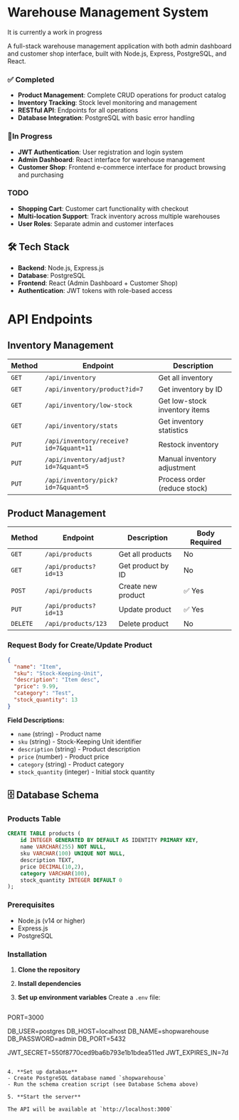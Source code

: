 # Warehouse Management System

It is currently a work in progress

A full-stack warehouse management application with both admin dashboard and customer shop interface, built with Node.js, Express, PostgreSQL, and React.

### ✅ Completed
- **Product Management**: Complete CRUD operations for product catalog
- **Inventory Tracking**: Stock level monitoring and management
- **RESTful API**: Endpoints for all operations
- **Database Integration**: PostgreSQL with basic error handling

### 🔨In Progress
- **JWT Authentication**: User registration and login system
- **Admin Dashboard**: React interface for warehouse management
- **Customer Shop**: Frontend e-commerce interface for product browsing and purchasing

### TODO
- **Shopping Cart**: Customer cart functionality with checkout
- **Multi-location Support**: Track inventory across multiple warehouses
- **User Roles**: Separate admin and customer interfaces

## 🛠️ Tech Stack
- **Backend**: Node.js, Express.js
- **Database**: PostgreSQL
- **Frontend**: React (Admin Dashboard + Customer Shop)
- **Authentication**: JWT tokens with role-based access

# API Endpoints

## Inventory Management

| Method | Endpoint | Description |
|--------|----------|-------------|
| `GET` | `/api/inventory` | Get all inventory |
| `GET` | `/api/inventory/product?id=7` | Get inventory by ID |
| `GET` | `/api/inventory/low-stock` | Get low-stock inventory items |
| `GET` | `/api/inventory/stats` | Get inventory statistics |
| `PUT` | `/api/inventory/receive?id=7&quant=11` | Restock inventory |
| `PUT` | `/api/inventory/adjust?id=7&quant=5` | Manual inventory adjustment |
| `PUT` | `/api/inventory/pick?id=7&quant=5` | Process order (reduce stock) |

## Product Management

| Method | Endpoint | Description | Body Required |
|--------|----------|-------------|---------------|
| `GET` | `/api/products` | Get all products | No |
| `GET` | `/api/products?id=13` | Get product by ID | No |
| `POST` | `/api/products` | Create new product | ✅ Yes |
| `PUT` | `/api/products?id=13` | Update product | ✅ Yes |
| `DELETE` | `/api/products/123` | Delete product | No |

### Request Body for Create/Update Product

```json
{
  "name": "Item",
  "sku": "Stock-Keeping-Unit", 
  "description": "Item desc",
  "price": 9.99,
  "category": "Test",
  "stock_quantity": 13
}
```

**Field Descriptions:**
- `name` (string) - Product name
- `sku` (string) - Stock-Keeping Unit identifier  
- `description` (string) - Product description
- `price` (number) - Product price
- `category` (string) - Product category
- `stock_quantity` (integer) - Initial stock quantity


## 🗄️ Database Schema

### Products Table
```sql
CREATE TABLE products (
    id INTEGER GENERATED BY DEFAULT AS IDENTITY PRIMARY KEY,
    name VARCHAR(255) NOT NULL,
    sku VARCHAR(100) UNIQUE NOT NULL,
    description TEXT,
    price DECIMAL(10,2),
    category VARCHAR(100),
    stock_quantity INTEGER DEFAULT 0
);
```

### Prerequisites
- Node.js (v14 or higher)
- Express.js
- PostgreSQL

### Installation

1. **Clone the repository**

2. **Install dependencies**

3. **Set up environment variables**
   Create a `.env` file:
   ```
PORT=3000

DB_USER=postgres
DB_HOST=localhost
DB_NAME=shopwarehouse
DB_PASSWORD=admin
DB_PORT=5432

JWT_SECRET=550f8770ced9ba6b793e1b1bdea511ed
JWT_EXPIRES_IN=7d
   ```

4. **Set up database**
   - Create PostgreSQL database named `shopwarehouse`
   - Run the schema creation script (see Database Schema above)

5. **Start the server**

The API will be available at `http://localhost:3000`